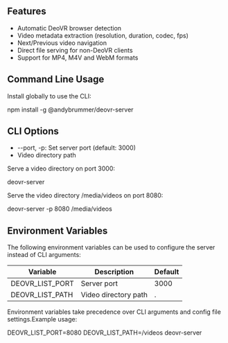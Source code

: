 ## Features

- Automatic DeoVR browser detection
- Video metadata extraction (resolution, duration, codec, fps)
- Next/Previous video navigation
- Direct file serving for non-DeoVR clients
- Support for MP4, M4V and WebM formats

## Command Line Usage

Install globally to use the CLI:


npm install -g @andybrummer/deovr-server


## CLI Options
- --port, -p: Set server port (default: 3000)
- Video directory path

Serve a video directory on port 3000:

deovr-server


Serve the video directory /media/videos on port 8080:

deovr-server -p 8080 /media/videos


## Environment Variables

The following environment variables can be used to configure the server instead of CLI arguments:

| Variable | Description | Default |
|----------|-------------|---------|
| DEOVR_LIST_PORT | Server port | 3000 |
| DEOVR_LIST_PATH | Video directory path | . |

Environment variables take precedence over CLI arguments and config file settings.Example usage:

DEOVR_LIST_PORT=8080 DEOVR_LIST_PATH=/videos deovr-server